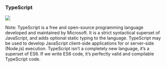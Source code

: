 
### TypeScript

<!-- .slide: data-background="img/background-green-orig.jpg" -->




<img src="/img/custom/typescript.png">

Note:
TypeScript is a free and open-source programming language developed and maintained by Microsoft. 
It is a strict syntactical superset of JavaScript, and adds optional static typing to the language. 
TypeScript may be used to develop JavaScript client-side applications for or server-side (Node.js) execution.
TypeScript isn’t a completely new language, it’s a superset of ES6.
If we write ES6 code, it’s perfectly valid and compilable TypeScript code.

